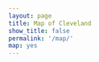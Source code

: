 ```yaml
---
layout: page
title: Map of Cleveland
show_title: false
permalink: '/map/'
map: yes
---
```


 <div id="mapid"></div>
 
 <script src="{{ site.baseurl }}/assets/map.js"></script>
